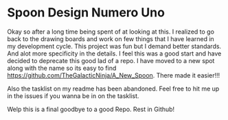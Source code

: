 # Spoon Design Numero Uno

Okay so after a long time being spent of at looking at this. I realized to go back to the drawing boards and work on few things that I have learned in my development cycle. This project was fun but I demand better standards. And alot more specificity in the details. I feel this was a good start and have decided to deprecate this good lad of a repo. I have moved to a new spot along with the name so its easy to find https://github.com/TheGalacticNinja/A_New_Spoon. There made it easier!!!

Also the tasklist on my readme has been abandoned. Feel free to hit me up in the issues if you wanna be in on the tasklist.

Welp this is a final goodbye to a good Repo. 
Rest in Github!
